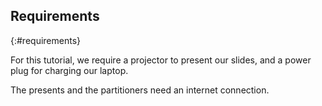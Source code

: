 ## Requirements
{:#requirements}

For this tutorial, we require a projector to present our slides,
and a power plug for charging our laptop.

The presents and the partitioners need an internet connection.
